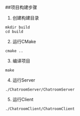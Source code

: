 ##项目构建步骤

1. 创建构建目录
```
mkdir build
cd build
```

2. 运行CMake
```
cmake ..
```

3. 编译项目
```
make
```

4. 运行Server
```
./ChatroomServer/ChatroomServer
```

5. 运行Client
```
./ChatroomClient/ChatroomClient
```